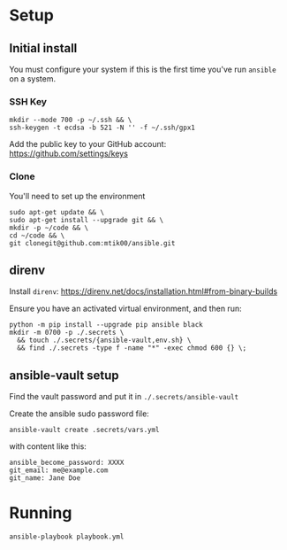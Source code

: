 # Setup

## Initial install

You must configure your system if this is the first time you've run `ansible` on a system.

### SSH Key
```shell
mkdir --mode 700 -p ~/.ssh && \
ssh-keygen -t ecdsa -b 521 -N '' -f ~/.ssh/gpx1
```

Add the public key to your GitHub account:  
https://github.com/settings/keys

### Clone

You'll need to set up the environment

```shell
sudo apt-get update && \
sudo apt-get install --upgrade git && \
mkdir -p ~/code && \
cd ~/code && \
git clonegit@github.com:mtik00/ansible.git
```

## direnv

Install `direnv`: https://direnv.net/docs/installation.html#from-binary-builds

Ensure you have an activated virtual environment, and then run:

```shell
python -m pip install --upgrade pip ansible black
mkdir -m 0700 -p ./.secrets \
  && touch ./.secrets/{ansible-vault,env.sh} \
  && find ./.secrets -type f -name "*" -exec chmod 600 {} \;
```

## ansible-vault setup

Find the vault password and put it in `./.secrets/ansible-vault`

Create the ansible sudo password file:
```
ansible-vault create .secrets/vars.yml
```

with content like this:
```
ansible_become_password: XXXX
git_email: me@example.com
git_name: Jane Doe
```

# Running

```
ansible-playbook playbook.yml
```
